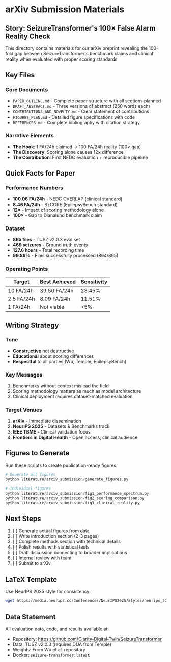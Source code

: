 # arXiv Submission Materials

## Story: SeizureTransformer's 100× False Alarm Reality Check

This directory contains materials for our arXiv preprint revealing the 100-fold gap between SeizureTransformer's benchmark claims and clinical reality when evaluated with proper scoring standards.

## Key Files

### Core Documents
- `PAPER_OUTLINE.md` - Complete paper structure with all sections planned
- `DRAFT_ABSTRACT.md` - Three versions of abstract (250 words each)
- `CONTRIBUTIONS_AND_NOVELTY.md` - Clear statement of contributions
- `FIGURES_PLAN.md` - Detailed figure specifications with code
- `REFERENCES.md` - Complete bibliography with citation strategy

### Narrative Elements
- **The Hook**: 1 FA/24h claimed → 100 FA/24h reality (100× gap)
- **The Discovery**: Scoring alone causes 12× difference
- **The Contribution**: First NEDC evaluation + reproducible pipeline

## Quick Facts for Paper

### Performance Numbers
- **100.06 FA/24h** - NEDC OVERLAP (clinical standard)
- **8.46 FA/24h** - SzCORE (EpilepsyBench standard)
- **12×** - Impact of scoring methodology alone
- **100×** - Gap to Dianalund benchmark claim

### Dataset
- **865 files** - TUSZ v2.0.3 eval set
- **469 seizures** - Ground truth events
- **127.6 hours** - Total recording time
- **99.88%** - Files successfully processed (864/865)

### Operating Points
| Target | Best Achieved | Sensitivity |
|--------|--------------|-------------|
| 10 FA/24h | 39.50 FA/24h | 23.45% |
| 2.5 FA/24h | 8.09 FA/24h | 11.51% |
| 1 FA/24h | Not viable | <5% |

## Writing Strategy

### Tone
- **Constructive** not destructive
- **Educational** about scoring differences
- **Respectful** to all parties (Wu, Temple, EpilepsyBench)

### Key Messages
1. Benchmarks without context mislead the field
2. Scoring methodology matters as much as model architecture
3. Clinical deployment requires dataset-matched evaluation

### Target Venues
1. **arXiv** - Immediate dissemination
2. **NeurIPS 2025** - Datasets & Benchmarks track
3. **IEEE TBME** - Clinical validation focus
4. **Frontiers in Digital Health** - Open access, clinical audience

## Figures to Generate

Run these scripts to create publication-ready figures:

```python
# Generate all figures
python literature/arxiv_submission/generate_figures.py

# Individual figures
python literature/arxiv_submission/fig1_performance_spectrum.py
python literature/arxiv_submission/fig2_scoring_comparison.py
python literature/arxiv_submission/fig3_clinical_reality.py
```

## Next Steps

1. [ ] Generate actual figures from data
2. [ ] Write introduction section (2-3 pages)
3. [ ] Complete methods section with technical details
4. [ ] Polish results with statistical tests
5. [ ] Draft discussion connecting to broader implications
6. [ ] Internal review with team
7. [ ] Submit to arXiv

## LaTeX Template

Use NeurIPS 2025 style for consistency:
```bash
wget https://media.neurips.cc/Conferences/NeurIPS2025/Styles/neurips_2025.sty
```

## Data Statement

All evaluation data, code, and results available at:
- Repository: https://github.com/Clarity-Digital-Twin/SeizureTransformer
- Data: TUSZ v2.0.3 (requires DUA from Temple)
- Weights: From Wu et al. repository
- Docker: `seizure-transformer:latest`
